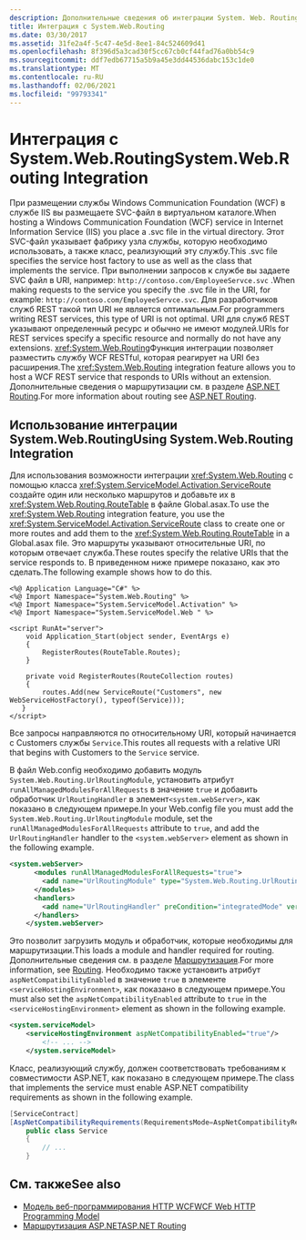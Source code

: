 ```yaml
---
description: Дополнительные сведения об интеграции System. Web. Routing
title: Интеграция с System.Web.Routing
ms.date: 03/30/2017
ms.assetid: 31fe2a4f-5c47-4e5d-8ee1-84c524609d41
ms.openlocfilehash: 8f396d5a3cad30f5cc67cb0cf44fad76a0bb54c9
ms.sourcegitcommit: ddf7edb67715a5b9a45e3dd44536dabc153c1de0
ms.translationtype: MT
ms.contentlocale: ru-RU
ms.lasthandoff: 02/06/2021
ms.locfileid: "99793341"
---
```

# <a name="systemwebrouting-integration"></a><span data-ttu-id="e91a0-103">Интеграция с System.Web.Routing</span><span class="sxs-lookup"><span data-stu-id="e91a0-103">System.Web.Routing Integration</span></span>

<span data-ttu-id="e91a0-104">При размещении службы Windows Communication Foundation (WCF) в службе IIS вы размещаете SVC-файл в виртуальном каталоге.</span><span class="sxs-lookup"><span data-stu-id="e91a0-104">When hosting a Windows Communication Foundation (WCF) service in Internet Information Service (IIS) you place a .svc file in the virtual directory.</span></span> <span data-ttu-id="e91a0-105">Этот SVC-файл указывает фабрику узла службы, которую необходимо использовать, а также класс, реализующий эту службу.</span><span class="sxs-lookup"><span data-stu-id="e91a0-105">This .svc file specifies the service host factory to use as well as the class that implements the service.</span></span> <span data-ttu-id="e91a0-106">При выполнении запросов к службе вы задаете SVC файл в URI, например: `http://contoso.com/EmployeeServce.svc` .</span><span class="sxs-lookup"><span data-stu-id="e91a0-106">When making requests to the service you specify the .svc file in the URI, for example: `http://contoso.com/EmployeeServce.svc`.</span></span> <span data-ttu-id="e91a0-107">Для разработчиков служб REST такой тип URI не является оптимальным.</span><span class="sxs-lookup"><span data-stu-id="e91a0-107">For programmers writing REST services, this type of URI is not optimal.</span></span> <span data-ttu-id="e91a0-108">URI для служб REST указывают определенный ресурс и обычно не имеют модулей.</span><span class="sxs-lookup"><span data-stu-id="e91a0-108">URIs for REST services specify a specific resource and normally do not have any extensions.</span></span> <span data-ttu-id="e91a0-109"><xref:System.Web.Routing>Функция интеграции позволяет разместить службу WCF RESTful, которая реагирует на URI без расширения.</span><span class="sxs-lookup"><span data-stu-id="e91a0-109">The <xref:System.Web.Routing> integration feature allows you to host a WCF REST service that responds to URIs without an extension.</span></span> <span data-ttu-id="e91a0-110">Дополнительные сведения о маршрутизации см. в разделе [ASP.NET Routing](/previous-versions/aspnet/cc668201(v=vs.100)).</span><span class="sxs-lookup"><span data-stu-id="e91a0-110">For more information about routing see [ASP.NET Routing](/previous-versions/aspnet/cc668201(v=vs.100)).</span></span>  
  
## <a name="using-systemwebrouting-integration"></a><span data-ttu-id="e91a0-111">Использование интеграции System.Web.Routing</span><span class="sxs-lookup"><span data-stu-id="e91a0-111">Using System.Web.Routing Integration</span></span>  

 <span data-ttu-id="e91a0-112">Для использования возможности интеграции <xref:System.Web.Routing> с помощью класса <xref:System.ServiceModel.Activation.ServiceRoute> создайте один или несколько маршрутов и добавьте их в <xref:System.Web.Routing.RouteTable> в файле Global.asax.</span><span class="sxs-lookup"><span data-stu-id="e91a0-112">To use the <xref:System.Web.Routing> integration feature, you use the <xref:System.ServiceModel.Activation.ServiceRoute> class to create one or more routes and add them to the <xref:System.Web.Routing.RouteTable> in a Global.asax file.</span></span> <span data-ttu-id="e91a0-113">Это маршруты указывают относительные URI, по которым отвечает служба.</span><span class="sxs-lookup"><span data-stu-id="e91a0-113">These routes specify the relative URIs that the service responds to.</span></span> <span data-ttu-id="e91a0-114">В приведенном ниже примере показано, как это сделать.</span><span class="sxs-lookup"><span data-stu-id="e91a0-114">The following example shows how to do this.</span></span>  
  
```aspx-csharp  
<%@ Application Language="C#" %>  
<%@ Import Namespace="System.Web.Routing" %>  
<%@ Import Namespace="System.ServiceModel.Activation" %>  
<%@ Import Namespace="System.ServiceModel.Web " %>  
  
<script RunAt="server">  
    void Application_Start(object sender, EventArgs e)  
    {  
        RegisterRoutes(RouteTable.Routes);  
    }  
  
    private void RegisterRoutes(RouteCollection routes)  
    {  
        routes.Add(new ServiceRoute("Customers", new WebServiceHostFactory(), typeof(Service)));
   }  
</script>  
```  
  
 <span data-ttu-id="e91a0-115">Все запросы направляются по относительному URI, который начинается с Customers службы `Service`.</span><span class="sxs-lookup"><span data-stu-id="e91a0-115">This routes all requests with a relative URI that begins with Customers to the `Service` service.</span></span>  
  
 <span data-ttu-id="e91a0-116">В файл Web.config необходимо добавить модуль `System.Web.Routing.UrlRoutingModule`, установить атрибут `runAllManagedModulesForAllRequests` в значение `true` и добавить обработчик `UrlRoutingHandler` в элемент`<system.webServer>`, как показано в следующем примере.</span><span class="sxs-lookup"><span data-stu-id="e91a0-116">In your Web.config file you must add the `System.Web.Routing.UrlRoutingModule` module, set the `runAllManagedModulesForAllRequests` attribute to `true`, and add the `UrlRoutingHandler` handler to the `<system.webServer>` element as shown in the following example.</span></span>  
  
```xml  
<system.webServer>  
      <modules runAllManagedModulesForAllRequests="true">  
        <add name="UrlRoutingModule" type="System.Web.Routing.UrlRoutingModule, System.Web, Version=4.0.0.0, Culture=neutral, PublicKeyToken=b03f5f7f11d50a3a" />  
      </modules>  
      <handlers>  
        <add name="UrlRoutingHandler" preCondition="integratedMode" verb="*" path="UrlRouting.axd"/>  
      </handlers>  
    </system.webServer>  
```  
  
 <span data-ttu-id="e91a0-117">Это позволит загрузить модуль и обработчик, которые необходимы для маршрутизации.</span><span class="sxs-lookup"><span data-stu-id="e91a0-117">This loads a module and handler required for routing.</span></span> <span data-ttu-id="e91a0-118">Дополнительные сведения см. в разделе [Маршрутизация](routing.md).</span><span class="sxs-lookup"><span data-stu-id="e91a0-118">For more information, see [Routing](routing.md).</span></span> <span data-ttu-id="e91a0-119">Необходимо также установить атрибут `aspNetCompatibilityEnabled` в значение `true` в элементе `<serviceHostingEnvironment>`, как показано в следующем примере.</span><span class="sxs-lookup"><span data-stu-id="e91a0-119">You must also set the `aspNetCompatibilityEnabled` attribute to `true` in the `<serviceHostingEnvironment>` element as shown in the following example.</span></span>  
  
```xml  
<system.serviceModel>  
    <serviceHostingEnvironment aspNetCompatibilityEnabled="true"/>  
        <!-- ... -->  
    </system.serviceModel>  
```  
  
 <span data-ttu-id="e91a0-120">Класс, реализующий службу, должен соответствовать требованиям к совместимости ASP.NET, как показано в следующем примере.</span><span class="sxs-lookup"><span data-stu-id="e91a0-120">The class that implements the service must enable ASP.NET compatibility requirements as shown in the following example.</span></span>  
  
```csharp
[ServiceContract]  
[AspNetCompatibilityRequirements(RequirementsMode=AspNetCompatibilityRequirementsMode.Allowed)]  
    public class Service  
    {  
        // ...  
    }  
```  
  
## <a name="see-also"></a><span data-ttu-id="e91a0-121">См. также</span><span class="sxs-lookup"><span data-stu-id="e91a0-121">See also</span></span>

- [<span data-ttu-id="e91a0-122">Модель веб-программирования HTTP WCF</span><span class="sxs-lookup"><span data-stu-id="e91a0-122">WCF Web HTTP Programming Model</span></span>](wcf-web-http-programming-model.md)
- <span data-ttu-id="e91a0-123">[Маршрутизация ASP.NET](/previous-versions/aspnet/cc668201(v=vs.100))</span><span class="sxs-lookup"><span data-stu-id="e91a0-123">[ASP.NET Routing](/previous-versions/aspnet/cc668201(v=vs.100))</span></span>
